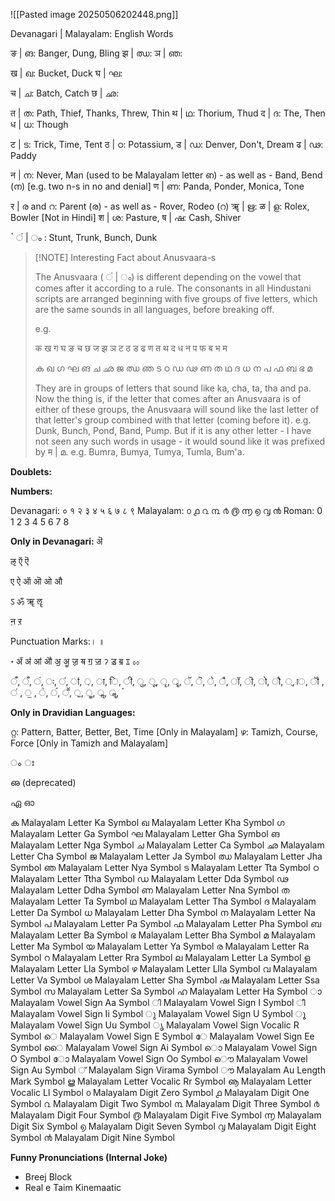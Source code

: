 ![[Pasted image 20250506202448.png]]

Devanagari | Malayalam: English Words

ङ | ങ: Banger, Dung, Bling
झ | ഝ: 
ञ | ഞ:

ख | ഖ: Bucket, Duck
घ | ഘ: 

च | ച: Batch, Catch
छ | ഛ: 

त | ത: Path, Thief, Thanks, Threw, Thin
थ | ഥ: Thorium, Thud
द | ദ: The, Then
ध | ധ: Though

ट | ട: Trick, Time, Tent
ठ | ഠ: Potassium, 
ड | ഡ: Denver, Don't, Dream
ढ | ഢ: Paddy

न | ന: Never, Man (used to be Malayalam letter ഩ) - as well as - Band, Bend (ന) [e.g. two n-s in no and denial]
ण | ണ: Panda, Ponder, Monica, Tone

र | ര and റ: Parent (ര) - as well as - Rover, Rodeo (റ)
ॠ | ഋ: 
ळ | ള: Rolex, Bowler [Not in Hindi]
श | ശ: Pasture, 
ष | ഷ: Cash, Shiver

ॱ  ं | ം : Stunt, Trunk, Bunch, Dunk

> [!NOTE] Interesting Fact about Anusvaara-s
> 
> The Anusvaara ( ं | ം) is different depending on the vowel that comes after it according to a rule. The consonants in all Hindustani scripts are arranged beginning with five groups of five letters, which are the same sounds in all languages, before breaking off.
> 
> e.g.
> 
> क ख ग घ ङ
> च छ ज झ ञ
> ट ठ ड ढ ण
> त थ द ध न
> प फ ब भ म
> 
> ക ഖ ഗ ഘ ങ
> ച ഛ ജ ഝ ഞ
> ട ഠ ഡ ഢ ണ
> ത ഥ ദ ധ ന
> പ ഫ ബ ഭ മ
> 
> They are in groups of letters that sound like ka, cha, ta, tha and pa. Now the thing is, if the letter that comes after an Anusvaara is of either of these groups, the Anusvaara will sound like the last letter of that letter's group combined with that letter (coming before it). e.g. Dunk, Bunch, Pond, Band, Pump. But if it is any other letter - I have not seen any such words in usage - it would sound like it was prefixed by म | മ. e.g. Bumra, Bumya, Tumya, Tumla, Bum'a.



**Doublets:**

**Numbers:**

Devanagari: ० १ २ ३ ४ ५ ६ ७ ८ ९
Malayalam: ൦ ൧ ൨ ൩ ൪ ൫ ൬ ൭ ൮ ൯
Roman: 0 1 2 3 4 5 6 7 8

**Only in Devanagari:**
ऄ

ऌ ऍ ऎ

ए ऐ ऑ ऒ ओ औ

ऽ ॐ ॠ ॡ

ऩ ऱ 

 

Punctuation Marks:। ॥

॰ ॲ ॳ ॴ ॵ ॶ ॷ  ॹ ॺ ॻ ॼ ॽ ॾ ॿ ೱ ೲ

ऀ,  ँ,  ं, ः, ऺ, ऻ, ़, ा, ि, ी, ु, ू, ृ, ॄ, ॅ, ॆ, े, ै, ॉ, ॊ, ो, ौ, ्, ॎ, ॏ , ॑ , ॒ , ॓, ॔, ॕ, ॖ, ॗ, ॢ, ॣ, ॱ

>

**Only in Dravidian Languages:**

റ്റ: Pattern, Batter, Better, Bet, Time [Only in Malayalam]
ഴ: Tamizh, Course, Force [Only in Tamizh and Malayalam]

ം
ഃ

ഌ (deprecated)

ഏ
ഓ

ക
	Malayalam Letter Ka Symbol
ഖ
	Malayalam Letter Kha Symbol
ഗ
	Malayalam Letter Ga Symbol
ഘ
	Malayalam Letter Gha Symbol
ങ
	Malayalam Letter Nga Symbol
ച
	Malayalam Letter Ca Symbol
ഛ
	Malayalam Letter Cha Symbol
ജ
	Malayalam Letter Ja Symbol
ഝ
	Malayalam Letter Jha Symbol
ഞ
	Malayalam Letter Nya Symbol
ട
	Malayalam Letter Tta Symbol
ഠ
	Malayalam Letter Ttha Symbol
ഡ
	Malayalam Letter Dda Symbol
ഢ
	Malayalam Letter Ddha Symbol
ണ
	Malayalam Letter Nna Symbol
ത
	Malayalam Letter Ta Symbol
ഥ
	Malayalam Letter Tha Symbol
ദ
	Malayalam Letter Da Symbol
ധ
	Malayalam Letter Dha Symbol
ന
	Malayalam Letter Na Symbol
പ
	Malayalam Letter Pa Symbol
ഫ
	Malayalam Letter Pha Symbol
ബ
	Malayalam Letter Ba Symbol
ഭ
	Malayalam Letter Bha Symbol
മ
	Malayalam Letter Ma Symbol
യ
	Malayalam Letter Ya Symbol
ര
	Malayalam Letter Ra Symbol
റ
	Malayalam Letter Rra Symbol
ല
	Malayalam Letter La Symbol
ള
	Malayalam Letter Lla Symbol
ഴ
	Malayalam Letter Llla Symbol
വ
	Malayalam Letter Va Symbol
ശ
	Malayalam Letter Sha Symbol
ഷ
	Malayalam Letter Ssa Symbol
സ
	Malayalam Letter Sa Symbol
ഹ
	Malayalam Letter Ha Symbol
ാ
	Malayalam Vowel Sign Aa Symbol
ി
	Malayalam Vowel Sign I Symbol
ീ
	Malayalam Vowel Sign Ii Symbol
ു
	Malayalam Vowel Sign U Symbol
ൂ
	Malayalam Vowel Sign Uu Symbol
ൃ
	Malayalam Vowel Sign Vocalic R Symbol
െ
	Malayalam Vowel Sign E Symbol
േ
	Malayalam Vowel Sign Ee Symbol
ൈ
	Malayalam Vowel Sign Ai Symbol
ൊ
	Malayalam Vowel Sign O Symbol
ോ
	Malayalam Vowel Sign Oo Symbol
ൌ
	Malayalam Vowel Sign Au Symbol
്
	Malayalam Sign Virama Symbol
ൗ
	Malayalam Au Length Mark Symbol
ൠ
	Malayalam Letter Vocalic Rr Symbol
ൡ
	Malayalam Letter Vocalic Ll Symbol
൦
	Malayalam Digit Zero Symbol
൧
	Malayalam Digit One Symbol
൨
	Malayalam Digit Two Symbol
൩
	Malayalam Digit Three Symbol
൪
	Malayalam Digit Four Symbol
൫
	Malayalam Digit Five Symbol
൬
	Malayalam Digit Six Symbol
൭
	Malayalam Digit Seven Symbol
൮
	Malayalam Digit Eight Symbol
൯
	Malayalam Digit Nine Symbol


**Funny Pronunciations (Internal Joke)**

- Breej Block
- Real e Taim Kinemaatic